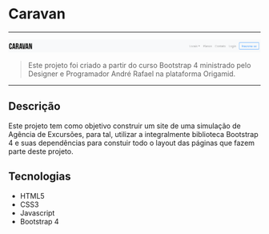 # Caravan

---

[![Foto do projeto](./img/markdown/md_navbar.png)](https://diglopes.github.io/caravan/)

> Este projeto foi criado a partir do curso Bootstrap 4 ministrado pelo Designer e Programador André Rafael na plataforma Origamid.

---

## Descrição

Este projeto tem como objetivo construir um site de uma simulação de Agência de Excursões, para tal, utilizar a integralmente biblioteca Bootstrap 4 e suas dependências para constuir todo o layout das páginas que fazem parte deste projeto.

## Tecnologias

- HTML5
- CSS3
- Javascript
- Bootstrap 4
